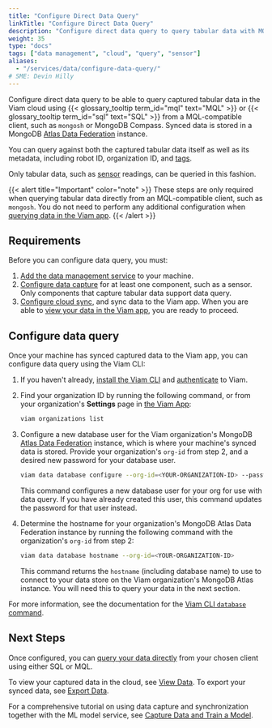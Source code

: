 ```yaml
---
title: "Configure Direct Data Query"
linkTitle: "Configure Direct Data Query"
description: "Configure direct data query to query tabular data with MQL or SQL"
weight: 35
type: "docs"
tags: ["data management", "cloud", "query", "sensor"]
aliases:
  - "/services/data/configure-data-query/"
# SME: Devin Hilly
---
```


Configure direct data query to be able to query captured tabular data in the Viam cloud using {{< glossary_tooltip term_id="mql" text="MQL" >}} or {{< glossary_tooltip term_id="sql" text="SQL" >}} from a MQL-compatible client, such as `mongosh` or MongoDB Compass.
Synced data is stored in a MongoDB [Atlas Data Federation](https://www.mongodb.com/docs/atlas/data-federation/overview/) instance.

You can query against both the captured tabular data itself as well as its metadata, including robot ID, organization ID, and [tags](/platform/data/dataset/#image-tags).

Only tabular data, such as [sensor](/platform/build/configure/components/sensor/) readings, can be queried in this fashion.

{{< alert title="Important" color="note" >}}
These steps are only required when querying tabular data directly from an MQL-compatible client, such as `mongosh`.
You do not need to perform any additional configuration when [querying data in the Viam app](/platform/data/query/#query-tabular-data-in-the-viam-app).
{{< /alert >}}

## Requirements

Before you can configure data query, you must:

1. [Add the data management service](/platform/build/configure/services/data/configure-data-capture/#add-the-data-management-service) to your machine.
1. [Configure data capture](/platform/build/configure/services/data/configure-data-capture/) for at least one component, such as a sensor.
   Only components that capture tabular data support data query.
1. [Configure cloud sync](/platform/build/configure/services/data/configure-cloud-sync/), and sync data to the Viam app.
   When you are able to [view your data in the Viam app](/platform/data/view/), you are ready to proceed.

## Configure data query

Once your machine has synced captured data to the Viam app, you can configure data query using the Viam CLI:

1. If you haven't already, [install the Viam CLI](/platform/fleet/cli/#install) and [authenticate](/platform/fleet/cli/#authenticate) to Viam.

1. Find your organization ID by running the following command, or from your organization's **Settings** page in [the Viam App](https://app.viam.com/):

   ```sh {class="line-numbers linkable-line-numbers"}
   viam organizations list
   ```

1. Configure a new database user for the Viam organization's MongoDB [Atlas Data Federation](https://www.mongodb.com/docs/atlas/data-federation/overview/) instance, which is where your machine's synced data is stored.
   Provide your organization's `org-id` from step 2, and a desired new password for your database user.

   ```sh {class="line-numbers linkable-line-numbers"}
   viam data database configure --org-id=<YOUR-ORGANIZATION-ID> --password=<NEW-DBUSER-PASSWORD>
   ```

   This command configures a new database user for your org for use with data query.
   If you have already created this user, this command updates the password for that user instead.

1. Determine the hostname for your organization's MongoDB Atlas Data Federation instance by running the following command with the organization's `org-id` from step 2:

   ```sh {class="line-numbers linkable-line-numbers"}
   viam data database hostname --org-id=<YOUR-ORGANIZATION-ID>
   ```

   This command returns the `hostname` (including database name) to use to connect to your data store on the Viam organization's MongoDB Atlas instance.
   You will need this to query your data in the next section.

For more information, see the documentation for the [Viam CLI `database` command](/platform/fleet/cli/#data).

## Next Steps

Once configured, you can [query your data directly](/platform/data/query/#query-tabular-data-directly-from-a-compatible-client) from your chosen client using either SQL or MQL.

To view your captured data in the cloud, see [View Data](/platform/data/view/).
To export your synced data, see [Export Data](/platform/data/export/).

For a comprehensive tutorial on using data capture and synchronization together with the ML model service, see [Capture Data and Train a Model](/tutorials/services/data-mlmodel-tutorial/).
